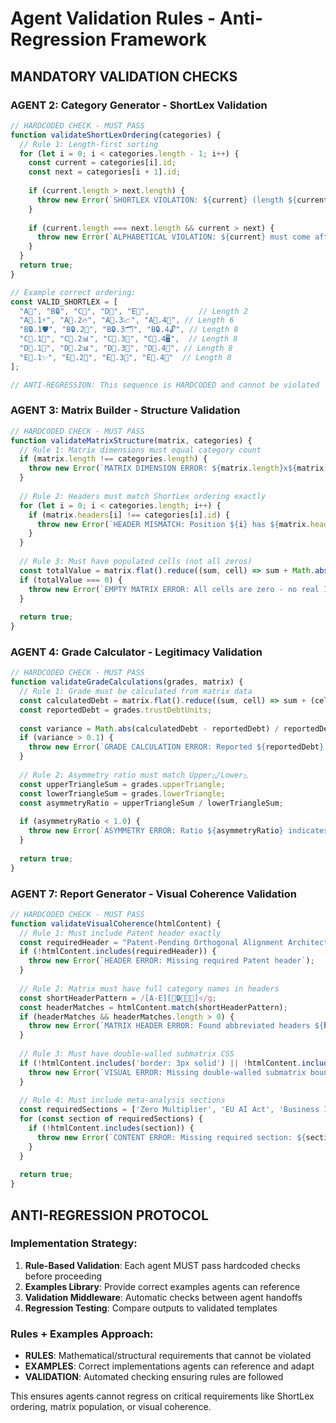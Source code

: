 # Agent Validation Rules - Anti-Regression Framework

## MANDATORY VALIDATION CHECKS

### AGENT 2: Category Generator - ShortLex Validation
```javascript
// HARDCODED CHECK - MUST PASS
function validateShortLexOrdering(categories) {
  // Rule 1: Length-first sorting  
  for (let i = 0; i < categories.length - 1; i++) {
    const current = categories[i].id;
    const next = categories[i + 1].id;
    
    if (current.length > next.length) {
      throw new Error(`SHORTLEX VIOLATION: ${current} (length ${current.length}) cannot come before ${next} (length ${next.length})`);
    }
    
    if (current.length === next.length && current > next) {
      throw new Error(`ALPHABETICAL VIOLATION: ${current} must come after ${next} within same length`);
    }
  }
  return true;
}

// Example correct ordering:
const VALID_SHORTLEX = [
  "A🚀", "B🔒", "C💨", "D🧠", "E🎨",           // Length 2
  "A🚀.1⚡", "A🚀.2🔥", "A🚀.3📈", "A🚀.4🎯", // Length 6  
  "B🔒.1🛡️", "B🔒.2🔐", "B🔒.3🗂️", "B🔒.4🔓", // Length 8
  "C💨.1🌊", "C💨.2📊", "C💨.3💨", "C💨.4🖥️",  // Length 8
  "D🧠.1🤖", "D🧠.2📊", "D🧠.3🔮", "D🧠.4🎲", // Length 8
  "E🎨.1✨", "E🎨.2🎯", "E🎨.3🎨", "E🎨.4🌈"  // Length 8
];

// ANTI-REGRESSION: This sequence is HARDCODED and cannot be violated
```

### AGENT 3: Matrix Builder - Structure Validation
```javascript
// HARDCODED CHECK - MUST PASS
function validateMatrixStructure(matrix, categories) {
  // Rule 1: Matrix dimensions must equal category count
  if (matrix.length !== categories.length) {
    throw new Error(`MATRIX DIMENSION ERROR: ${matrix.length}x${matrix.length} matrix but ${categories.length} categories`);
  }
  
  // Rule 2: Headers must match ShortLex ordering exactly
  for (let i = 0; i < categories.length; i++) {
    if (matrix.headers[i] !== categories[i].id) {
      throw new Error(`HEADER MISMATCH: Position ${i} has ${matrix.headers[i]} but should be ${categories[i].id}`);
    }
  }
  
  // Rule 3: Must have populated cells (not all zeros)
  const totalValue = matrix.flat().reduce((sum, cell) => sum + Math.abs(cell.value || 0), 0);
  if (totalValue === 0) {
    throw new Error(`EMPTY MATRIX ERROR: All cells are zero - no real Intent vs Reality data`);
  }
  
  return true;
}
```

### AGENT 4: Grade Calculator - Legitimacy Validation
```javascript
// HARDCODED CHECK - MUST PASS  
function validateGradeCalculations(grades, matrix) {
  // Rule 1: Grade must be calculated from matrix data
  const calculatedDebt = matrix.flat().reduce((sum, cell) => sum + (cell.trustDebt || 0), 0);
  const reportedDebt = grades.trustDebtUnits;
  
  const variance = Math.abs(calculatedDebt - reportedDebt) / reportedDebt;
  if (variance > 0.1) {
    throw new Error(`GRADE CALCULATION ERROR: Reported ${reportedDebt} but matrix calculates ${calculatedDebt} (${variance*100}% variance)`);
  }
  
  // Rule 2: Asymmetry ratio must match Upper△/Lower△
  const upperTriangleSum = grades.upperTriangle;
  const lowerTriangleSum = grades.lowerTriangle;
  const asymmetryRatio = upperTriangleSum / lowerTriangleSum;
  
  if (asymmetryRatio < 1.0) {
    throw new Error(`ASYMMETRY ERROR: Ratio ${asymmetryRatio} indicates documentation-heavy (should be reality-heavy)`);
  }
  
  return true;
}
```

### AGENT 7: Report Generator - Visual Coherence Validation
```javascript
// HARDCODED CHECK - MUST PASS
function validateVisualCoherence(htmlContent) {
  // Rule 1: Must include Patent header exactly
  const requiredHeader = "Patent-Pending Orthogonal Alignment Architecture (U.S. App. No. 63/854,530)";
  if (!htmlContent.includes(requiredHeader)) {
    throw new Error(`HEADER ERROR: Missing required Patent header`);
  }
  
  // Rule 2: Matrix must have full category names in headers
  const shortHeaderPattern = /[A-E][🚀🔒💨🧠🎨]</g;
  const headerMatches = htmlContent.match(shortHeaderPattern);
  if (headerMatches && headerMatches.length > 0) {
    throw new Error(`MATRIX HEADER ERROR: Found abbreviated headers ${headerMatches.join(', ')} - must use full category names`);
  }
  
  // Rule 3: Must have double-walled submatrix CSS
  if (!htmlContent.includes('border: 3px solid') || !htmlContent.includes('double')) {
    throw new Error(`VISUAL ERROR: Missing double-walled submatrix boundaries`);
  }
  
  // Rule 4: Must include meta-analysis sections
  const requiredSections = ['Zero Multiplier', 'EU AI Act', 'Business Impact', 'Legitimacy Framework'];
  for (const section of requiredSections) {
    if (!htmlContent.includes(section)) {
      throw new Error(`CONTENT ERROR: Missing required section: ${section}`);
    }
  }
  
  return true;
}
```

## ANTI-REGRESSION PROTOCOL

### Implementation Strategy:
1. **Rule-Based Validation**: Each agent MUST pass hardcoded checks before proceeding
2. **Examples Library**: Provide correct examples agents can reference
3. **Validation Middleware**: Automatic checks between agent handoffs
4. **Regression Testing**: Compare outputs to validated templates

### Rules + Examples Approach:
- **RULES**: Mathematical/structural requirements that cannot be violated
- **EXAMPLES**: Correct implementations agents can reference and adapt
- **VALIDATION**: Automated checking ensuring rules are followed

This ensures agents cannot regress on critical requirements like ShortLex ordering, matrix population, or visual coherence.